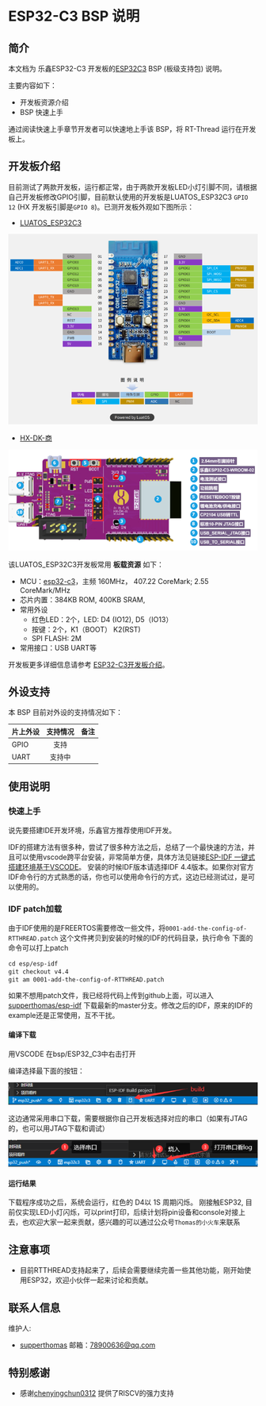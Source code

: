 
# ESP32-C3 BSP 说明

## 简介

本文档为 乐鑫ESP32-C3 开发板的[ESP32C3](http://luatos.com/t/esp32c3) BSP (板级支持包) 说明。

主要内容如下：

- 开发板资源介绍
- BSP 快速上手

通过阅读快速上手章节开发者可以快速地上手该 BSP，将 RT-Thread 运行在开发板上。

## 开发板介绍

目前测试了两款开发板，运行都正常，由于两款开发板LED小灯引脚不同，请根据自己开发板修改GPIO引脚，目前默认使用的开发板是LUATOS_ESP32C3 `GPIO 12` (HX 开发板引脚是`GPIO 8`)。已测开发板外观如下图所示：

- [LUATOS_ESP32C3](https://wiki.luatos.com/chips/esp32c3/board.html)

![LUATOS_ESP32C3](images/luatos_esp32c3.png)

- [HX-DK-商](https://docs.wireless-tech.cn/doc/7/)

![hongxu](images/hx_shang.png)



该LUATOS_ESP32C3开发板常用 **板载资源** 如下：

- MCU：[esp32-c3](https://www.espressif.com/sites/default/files/documentation/esp32-c3_datasheet_en.pdf)，主频  160MHz， 407.22 CoreMark; 2.55  CoreMark/MHz
- 芯片内置：384KB ROM,  400KB SRAM,
- 常用外设
  - 红色LED：2个，LED: D4 (IO12), D5（IO13）
  - 按键：2个，K1（BOOT） K2(RST)
  - SPI FLASH: 2M 
- 常用接口：USB UART等

开发板更多详细信息请参考 [ESP32-C3开发板介绍](https://wiki.luatos.com/chips/esp32c3/board.html)。

## 外设支持

本 BSP 目前对外设的支持情况如下：

| **片上外设**      | **支持情况** | **备注**                              |
| :----------------- | :----------: | :------------------------------------- |
| GPIO              |     支持     |  |
| UART              |     支持中     |                                 |

## 使用说明

### 快速上手

说先要搭建IDE开发环境，乐鑫官方推荐使用IDF开发。

IDF的搭建方法有很多种，尝试了很多种方法之后，总结了一个最快速的方法，并且可以使用vscode跨平台安装，非常简单方便，具体方法见链接[ESP-IDF 一键式搭建环境基于VSCODE](https://blog.csdn.net/lt6210925/article/details/123699249)。 安装的时候IDF版本请选择IDF 4.4版本。如果你对官方IDF命令行的方式熟悉的话，你也可以使用命令行的方式，这边已经测试过，是可以使用的。

### IDF patch加载

由于IDF使用的是FREERTOS需要修改一些文件，将`0001-add-the-config-of-RTTHREAD.patch` 这个文件拷贝到安装的时候的IDF的代码目录，执行命令 下面的命令可以打上patch

```
cd esp/esp-idf
git checkout v4.4
git am 0001-add-the-config-of-RTTHREAD.patch
```

如果不想用patch文件，我已经将代码上传到github上面，可以进入[supperthomas/esp-idf](https://github.com/supperthomas/esp-idf) 下载最新的master分支。修改之后的IDF，原来的IDF的example还是正常使用，互不干扰。

#### 编译下载

用VSCODE 在bsp/ESP32_C3中右击打开

编译选择最下面的按钮：

![build](images/build.png)

这边通常采用串口下载，需要根据你自己开发板选择对应的串口（如果有JTAG的，也可以用JTAG下载和调试）

![burn](images/burn.png)

#### 运行结果

下载程序成功之后，系统会运行，红色的 D4以 1S 周期闪烁。
刚接触ESP32, 目前仅实现LED小灯闪烁，可以print打印，后续计划将pin设备和console对接上去，也欢迎大家一起来贡献，感兴趣的可以通过公众号`Thomas的小火车`来联系

## 注意事项

- 目前RTTHREAD支持起来了，后续会需要继续完善一些其他功能，刚开始使用ESP32，欢迎小伙伴一起来讨论和贡献。

## 联系人信息

维护人:

-  [supperthomas](https://github.com/supperthomas) 邮箱：<78900636@qq.com>

## 特别感谢

- 感谢[chenyingchun0312](https://github.com/chenyingchun0312) 提供了RISCV的强力支持
